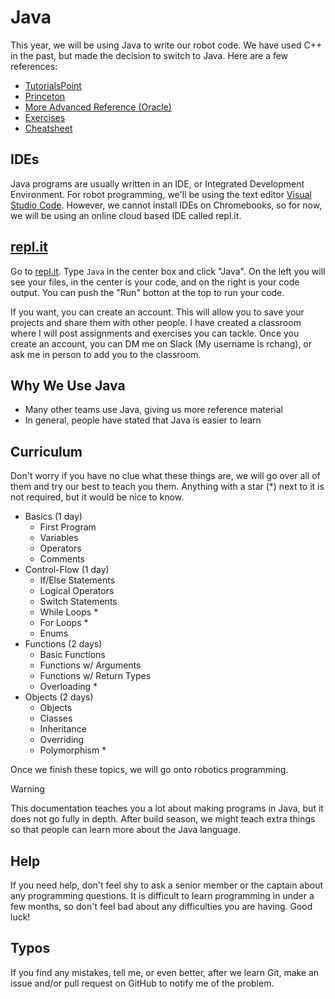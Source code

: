 # Java

This year, we will be using Java to write our robot code. We have used C++ in the past, but made the decision to switch to Java. Here are a few references:

* [TutorialsPoint](https://www.tutorialspoint.com/java/java_basic_datatypes.htm)
* [Princeton](https://introcs.cs.princeton.edu/java/home/)
* [More Advanced Reference (Oracle)](https://docs.oracle.com/javase/tutorial/java/index.html)
* [Exercises](http://programmingbydoing.com/)
* [Cheatsheet](https://introcs.cs.princeton.edu/java/11cheatsheet/)

## IDEs

Java programs are usually written in an IDE, or Integrated Development Environment. For robot programming, we'll be using the text editor [Visual Studio Code](https://code.visualstudio.com/). However, we cannot install IDEs on Chromebooks, so for now, we will be using an online cloud based IDE called repl.it.

## [repl.it](https://repl.it/)

Go to [repl.it](https://repl.it/). Type `Java` in the center box and click "Java". On the left you will see your files, in the center is your code, and on the right is your code output. You can push the "Run" botton at the top to run your code.

If you want, you can create an account. This will allow you to save your projects and share them with other people. I have created a classroom where I will post assignments and exercises you can tackle. Once you create an account, you can DM me on Slack (My username is rchang), or ask me in person to add you to the classroom.

## Why We Use Java

* Many other teams use Java, giving us more reference material
* In general, people have stated that Java is easier to learn

## Curriculum

Don't worry if you have no clue what these things are, we will go over all of them and try our best to teach you them. Anything with a star (*) next to it is not required, but it would be nice to know.

* Basics (1 day)
  * First Program
  * Variables
  * Operators
  * Comments
* Control-Flow (1 day)
  * If/Else Statements
  * Logical Operators
  * Switch Statements
  * While Loops *
  * For Loops *
  * Enums
* Functions (2 days)
  * Basic Functions
  * Functions w/ Arguments
  * Functions w/ Return Types
  * Overloading *
* Objects (2 days)
  * Objects
  * Classes
  * Inheritance
  * Overriding
  * Polymorphism *

Once we finish these topics, we will go onto robotics programming.

> [!WARNING]
> This documentation teaches you a lot about making programs in Java, but it does not go fully in depth. After build season, we might teach extra things so that people can learn more about the Java language.

## Help

If you need help, don't feel shy to ask a senior member or the captain about any programming questions. It is difficult to learn programming in under a few months, so don't feel bad about any difficulties you are having. Good luck!

## Typos

If you find any mistakes, tell me, or even better, after we learn Git, make an issue and/or pull request on GitHub to notify me of the problem.

